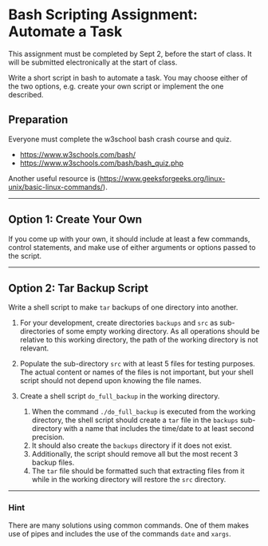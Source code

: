 # Bash Scripting Assignment: Automate a Task

This assignment must be completed by Sept 2, before the start of class. It will be submitted electronically at the start of class.

Write a short script in bash to automate a task. You may choose either of the two options, e.g. create your own script or
implement the one described.




## Preparation

Everyone must complete the w3school bash crash course and quiz.

 * https://www.w3schools.com/bash/
 * https://www.w3schools.com/bash/bash_quiz.php

Another useful resource is (https://www.geeksforgeeks.org/linux-unix/basic-linux-commands/).


---

## Option 1: Create Your Own

If you come up with your own, it should include at least a few commands, control statements, and make use of either arguments or options passed to the script.

---

## Option 2: Tar Backup Script

Write a shell script to make `tar` backups of one directory into another.

1.  For your development, create directories `backups` and `src` as sub-directories of some empty working directory. As all operations should be relative to this working directory, the path of the working directory is not relevant.

2.  Populate the sub-directory `src` with at least 5 files for testing purposes. The actual content or names of the files is not important, but your shell script should not depend upon knowing the file names.

3.  Create a shell script `do_full_backup` in the working directory.
    1.  When the command `./do_full_backup` is executed from the working directory, the shell script should create a `tar` file in the `backups` sub-directory with a name that includes the time/date to at least second precision.
    2.  It should also create the `backups` directory if it does not exist.
    3.  Additionally, the script should remove all but the most recent 3 backup files.
    4.  The `tar` file should be formatted such that extracting files from it while in the working directory will restore the `src` directory.

---

### Hint

There are many solutions using common commands. One of them makes use of pipes and includes the use of the commands `date` and `xargs`.
